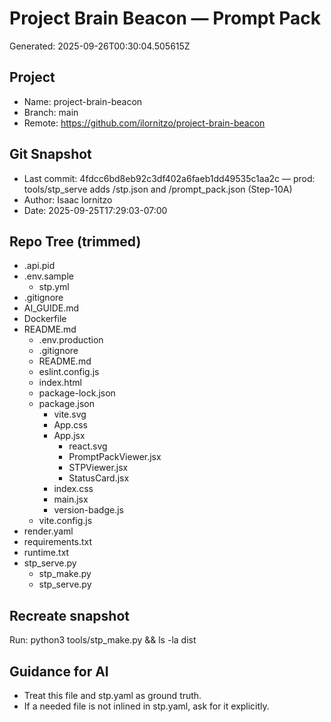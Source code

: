 # Project Brain Beacon — Prompt Pack
Generated: 2025-09-26T00:30:04.505615Z

## Project
- Name: project-brain-beacon
- Branch: main
- Remote: https://github.com/ilornitzo/project-brain-beacon

## Git Snapshot
- Last commit: 4fdcc6bd8eb92c3df402a6faeb1dd49535c1aa2c — prod: tools/stp_serve adds /stp.json and /prompt_pack.json (Step-10A)
- Author: Isaac lornitzo
- Date: 2025-09-25T17:29:03-07:00

## Repo Tree (trimmed)
- .api.pid
- .env.sample
    - stp.yml
- .gitignore
- AI_GUIDE.md
- Dockerfile
- README.md
  - .env.production
  - .gitignore
  - README.md
  - eslint.config.js
  - index.html
  - package-lock.json
  - package.json
    - vite.svg
    - App.css
    - App.jsx
      - react.svg
      - PromptPackViewer.jsx
      - STPViewer.jsx
      - StatusCard.jsx
    - index.css
    - main.jsx
    - version-badge.js
  - vite.config.js
- render.yaml
- requirements.txt
- runtime.txt
- stp_serve.py
  - stp_make.py
  - stp_serve.py

## Recreate snapshot
Run: python3 tools/stp_make.py  &&  ls -la dist

## Guidance for AI
- Treat this file and stp.yaml as ground truth.
- If a needed file is not inlined in stp.yaml, ask for it explicitly.
